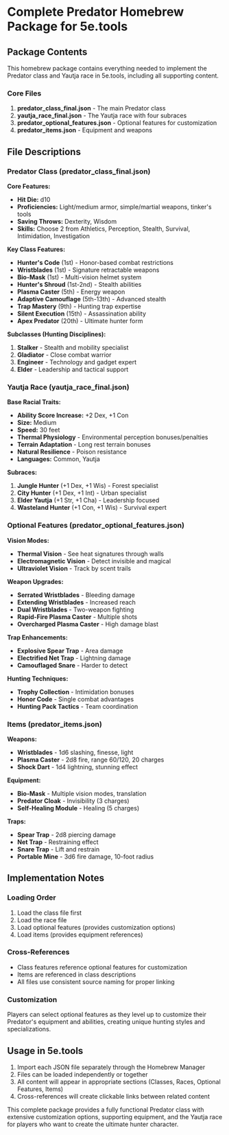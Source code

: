 # Complete Predator Homebrew Package for 5e.tools

## Package Contents

This homebrew package contains everything needed to implement the Predator class and Yautja race in 5e.tools, including all supporting content.

### Core Files

1. **predator_class_final.json** - The main Predator class
2. **yautja_race_final.json** - The Yautja race with four subraces
3. **predator_optional_features.json** - Optional features for customization
4. **predator_items.json** - Equipment and weapons

## File Descriptions

### Predator Class (predator_class_final.json)

**Core Features:**
- **Hit Die:** d10
- **Proficiencies:** Light/medium armor, simple/martial weapons, tinker's tools
- **Saving Throws:** Dexterity, Wisdom
- **Skills:** Choose 2 from Athletics, Perception, Stealth, Survival, Intimidation, Investigation

**Key Class Features:**
- **Hunter's Code** (1st) - Honor-based combat restrictions
- **Wristblades** (1st) - Signature retractable weapons
- **Bio-Mask** (1st) - Multi-vision helmet system
- **Hunter's Shroud** (1st-2nd) - Stealth abilities
- **Plasma Caster** (5th) - Energy weapon
- **Adaptive Camouflage** (5th-13th) - Advanced stealth
- **Trap Mastery** (9th) - Hunting trap expertise
- **Silent Execution** (15th) - Assassination ability
- **Apex Predator** (20th) - Ultimate hunter form

**Subclasses (Hunting Disciplines):**
1. **Stalker** - Stealth and mobility specialist
2. **Gladiator** - Close combat warrior
3. **Engineer** - Technology and gadget expert
4. **Elder** - Leadership and tactical support

### Yautja Race (yautja_race_final.json)

**Base Racial Traits:**
- **Ability Score Increase:** +2 Dex, +1 Con
- **Size:** Medium
- **Speed:** 30 feet
- **Thermal Physiology** - Environmental perception bonuses/penalties
- **Terrain Adaptation** - Long rest terrain bonuses
- **Natural Resilience** - Poison resistance
- **Languages:** Common, Yautja

**Subraces:**
1. **Jungle Hunter** (+1 Dex, +1 Wis) - Forest specialist
2. **City Hunter** (+1 Dex, +1 Int) - Urban specialist  
3. **Elder Yautja** (+1 Str, +1 Cha) - Leadership focused
4. **Wasteland Hunter** (+1 Con, +1 Wis) - Survival expert

### Optional Features (predator_optional_features.json)

**Vision Modes:**
- **Thermal Vision** - See heat signatures through walls
- **Electromagnetic Vision** - Detect invisible and magical
- **Ultraviolet Vision** - Track by scent trails

**Weapon Upgrades:**
- **Serrated Wristblades** - Bleeding damage
- **Extending Wristblades** - Increased reach
- **Dual Wristblades** - Two-weapon fighting
- **Rapid-Fire Plasma Caster** - Multiple shots
- **Overcharged Plasma Caster** - High damage blast

**Trap Enhancements:**
- **Explosive Spear Trap** - Area damage
- **Electrified Net Trap** - Lightning damage
- **Camouflaged Snare** - Harder to detect

**Hunting Techniques:**
- **Trophy Collection** - Intimidation bonuses
- **Honor Code** - Single combat advantages
- **Hunting Pack Tactics** - Team coordination

### Items (predator_items.json)

**Weapons:**
- **Wristblades** - 1d6 slashing, finesse, light
- **Plasma Caster** - 2d8 fire, range 60/120, 20 charges
- **Shock Dart** - 1d4 lightning, stunning effect

**Equipment:**
- **Bio-Mask** - Multiple vision modes, translation
- **Predator Cloak** - Invisibility (3 charges)
- **Self-Healing Module** - Healing (5 charges)

**Traps:**
- **Spear Trap** - 2d8 piercing damage
- **Net Trap** - Restraining effect
- **Snare Trap** - Lift and restrain
- **Portable Mine** - 3d6 fire damage, 10-foot radius

## Implementation Notes

### Loading Order
1. Load the class file first
2. Load the race file
3. Load optional features (provides customization options)
4. Load items (provides equipment references)

### Cross-References
- Class features reference optional features for customization
- Items are referenced in class descriptions
- All files use consistent source naming for proper linking

### Customization
Players can select optional features as they level up to customize their Predator's equipment and abilities, creating unique hunting styles and specializations.

## Usage in 5e.tools

1. Import each JSON file separately through the Homebrew Manager
2. Files can be loaded independently or together
3. All content will appear in appropriate sections (Classes, Races, Optional Features, Items)
4. Cross-references will create clickable links between related content

This complete package provides a fully functional Predator class with extensive customization options, supporting equipment, and the Yautja race for players who want to create the ultimate hunter character.
